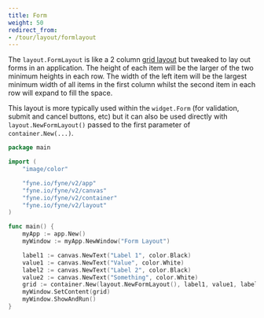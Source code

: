 ```yaml
---
title: Form
weight: 50
redirect_from:
- /tour/layout/formlayout
---
```


The `layout.FormLayout` is like a 2 column [grid layout](/container/grid)
but tweaked to lay out forms in an application.
The height of each item will be the larger of the two minimum heights
in each row. The width of the left item will be the largest minimum
width of all items in the first column whilst the second item in each
row will expand to fill the space.

This layout is more typically used within the `widget.Form` (for validation, submit and cancel buttons, etc) but it can
also be used directly with `layout.NewFormLayout()` passed to the first
parameter of `container.New(...)`.

```go
package main

import (
	"image/color"

	"fyne.io/fyne/v2/app"
	"fyne.io/fyne/v2/canvas"
	"fyne.io/fyne/v2/container"
	"fyne.io/fyne/v2/layout"
)

func main() {
	myApp := app.New()
	myWindow := myApp.NewWindow("Form Layout")

	label1 := canvas.NewText("Label 1", color.Black)
	value1 := canvas.NewText("Value", color.White)
	label2 := canvas.NewText("Label 2", color.Black)
	value2 := canvas.NewText("Something", color.White)
	grid := container.New(layout.NewFormLayout(), label1, value1, label2, value2)
	myWindow.SetContent(grid)
	myWindow.ShowAndRun()
}
```
